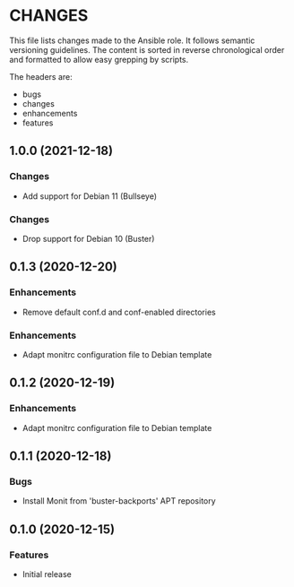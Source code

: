 # CHANGES

This file lists changes made to the Ansible role. It follows semantic versioning
guidelines. The content is sorted in reverse chronological order and formatted
to allow easy grepping by scripts.

The headers are:
- bugs
- changes
- enhancements
- features

## 1.0.0 (2021-12-18)

### Changes

- Add support for Debian 11 (Bullseye)

### Changes

- Drop support for Debian 10 (Buster)

## 0.1.3 (2020-12-20)

### Enhancements

- Remove default conf.d and conf-enabled directories

### Enhancements

- Adapt monitrc configuration file to Debian template

## 0.1.2 (2020-12-19)

### Enhancements

- Adapt monitrc configuration file to Debian template

## 0.1.1 (2020-12-18)

### Bugs

- Install Monit from 'buster-backports' APT repository

## 0.1.0 (2020-12-15)

### Features

- Initial release
